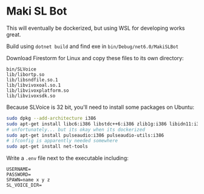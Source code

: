 ﻿# Maki SL Bot

This will eventually be dockerized, but using WSL for developing works great.

Build using `dotnet build` and find exe in `bin/Debug/net6.0/MakiSLBot`

Download Firestorm for Linux and copy these files to its own directory:

```
bin/SLVoice
lib/libortp.so
lib/libsndfile.so.1
lib/libvivoxoal.so.1
lib/libvivoxplatform.so
lib/libvivoxsdk.so
```

Because SLVoice is 32 bit, you'll need to install some packages on Ubuntu:

```bash
sudo dpkg --add-architecture i386
sudo apt-get install libc6:i386 libstdc++6:i386 zlib1g:i386 libidn11:i386 libuuid1:i386
# unfortunately... but its okay when its dockerized
sudo apt-get install pulseaudio:i386 pulseaudio-utils:i386
# ifconfig is apparently needed somewhere
sudo apt-get install net-tools 
```

Write a `.env` file next to the executable including:

```env
USERNAME=
PASSWORD=
SPAWN=name x y z
SL_VOICE_DIR=
```

